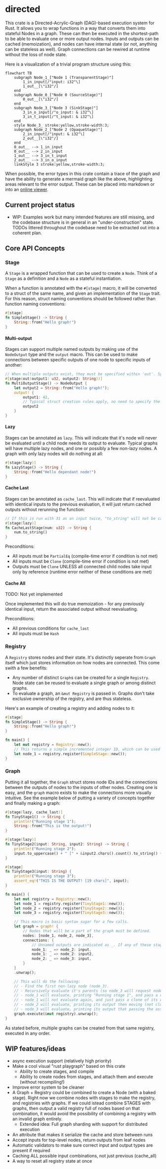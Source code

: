 # directed

This crate is a Directed-Acrylic-Graph (DAG)-based execution system for Rust. It allows you to wrap functions in a way that converts them into stateful Nodes in a graph. These can then be executed in the shortest-path to be able to evaluate one or more output nodes. Inputs and outputs can be cached (memoization), and nodes can have internal state (or not, anything can be stateless as well). Graph connections can be rewired at runtime without the loss of node state.

Here is a visualization of a trivial program structure using this:
```mermaid
flowchart TB
    subgraph Node_1_["Node 1 (TransparentStage)"]
        1_in_input[/"input: i32"\]
        1_out__[\"i32"/]
    end
    subgraph Node_0_["Node 0 (SourceStage)"]
        0_out__[\"i32"/]
    end
    subgraph Node_3_["Node 3 (SinkStage)"]
        3_in_o_input[/"o_input: & i32"\]
        3_in_t_input[/"t_input: & i32"\]
    end
    style Node_3_ stroke:yellow,stroke-width:3;
    subgraph Node_2_["Node 2 (OpaqueStage)"]
        2_in_input[/"input: & i32"\]
        2_out__[\"i32"/]
    end
    0_out__ --> 1_in_input
    0_out__ --> 2_in_input
    1_out__ --> 3_in_t_input
    2_out__ --> 3_in_o_input
    linkStyle 3 stroke:yellow,stroke-width:3;
```

When possible, the error types in this crate contain a trace of the graph and have the ability to generate a mermaid graph like the above, highlighting areas relevant to the error output. These can be placed into markdown or into an [online viewer](https://mermaid.live/). 

## Current project status

- WIP: Examples work but many intended features are still missing, and the codebase structure is in general in an "under-construction" state. TODOs littered throughout the codebase need to be extracted out into a coherent plan.

## Core API Concepts

### Stage

A `Stage` is a wrapped function that can be used to create a `Node`. Think of a `Stage` as a definition and a `Node` as a stateful instantiation.   

When a function is annotated with the `#[stage]` macro, it will be converted to a struct of the same name, and given an implementation of the `Stage` trait. For this reason, struct naming conventions should be followed rather than function naming conventions:
```rust
#[stage]
fn SimpleStage() -> String {
    String::from("Hello graph!")
}
```

#### Multi-output
Stages can support multiple named outputs by making use of the `NodeOutput` type and the `output` macro. This can be used to make connections between specific outputs of one node to specific inputs of another:
```rust
// When multiple outputs exist, they must be specified within 'out'. Syntax is siumilar to typical input arguments.
#[stage(out(output1: u32, output2: String))]
fn MultiOutputStage() -> NodeOutput {
    let output2 = String::from("Hello graph!");
    output! {
        output1: 42,
        // Typical struct creation rules apply, no need to specify the name twice
        output2
    }
}
```

#### Lazy
Stages can be annotated as `lazy`. This will indicate that it's node will never be evaluated until a child node needs its output to evaluate. Typical graphs will have multiple lazy nodes, and one or possibly a few non-lazy nodes. A graph with only lazy nodes will do nothing at all:
```rust
#[stage(lazy)]
fn LazyStage() -> String {
    String::from("Hello dependant node!")
}
```

#### Cache Last
Stages can be annotated as `cache_last`. This will indicate that if reevaluated with identical inputs to the previous evaluation, it will just return cached outputs without rerunning the function:
```rust
// If this is run with 31 as an input twice, "to_string" will not be called the 2nd time.
#[stage(lazy)]
fn CacheLastStage(num: u32) -> String {
    num.to_string()
}
```

Preconditions:
- All inputs must be `PartialEq` (compile-time error if condition is not met)
- All inputs must be `Clone` (compile-time error if condition is not met)
- Outputs must be `Clone` UNLESS all connected child nodes take input only by reference (runtime error neither of these conditions are met)

#### Cache All
TODO: Not yet implemented

Once implemented this will do true memoization - for any previously identical input, return the associated output without reevaluating.

Preconditions:
- All previous conditions for `cache_last`
- All inputs must be `Hash`

### Registry

A `Registry` stores nodes and their state. It's distinctly seperate from `Graph` itself which just stores information on how nodes are connected. This come swith a few benefits:
- Any number of distinct `Graph`s can be created for a single `Registry`. Node state can be reused to evaluate a single graph or among distinct graphs.
- To evaluate a graph, an `&mut Registry` is passed in. Graphs don't take exclusive ownership of the registry, and are thus stateless.

Here's an example of creating a registry and adding nodes to it:
```rust
#[stage]
fn SimpleStage() -> String {
    String::from("Hello graph!")
}

fn main() {
    let mut registry = Registry::new();
    // This returns a simple incremented integer ID, which can be used to lookup the node in the registry.
    let node_1 = registry.register(SimpleStage::new());
}
```

### Graph

Putting it all together, the `Graph` struct stores node IDs and the connections between the outputs of nodes to the inputs of other nodes. Creating one is easy, and the `graph` macro exists to make the connections more visually intuitive. See the example below of putting a variety of concepts together and finally making a graph:
```rust
#[stage(lazy, cache_last)]
fn TinyStage1() -> String {
    println!("Running stage 1");
    String::from("This is the output!")
}

#[stage(lazy)]
fn TinyStage2(input: String, input2: String) -> String {
    println!("Running stage 2");
    input.to_uppercase() + " [" + &input2.chars().count().to_string() + " chars in 2nd string]"
}

#[stage]
fn TinyStage3(input: String) {
    println!("Running stage 3");
    assert_eq!("THIS IS THE OUTPUT! [19 chars]", input);
}

fn main() {
    let mut registry = Registry::new();
    let node_1 = registry.register(TinyStage1::new());
    let node_2 = registry.register(TinyStage2::new());
    let node_3 = registry.register(TinyStage3::new());

    // This macro is basic syntax sugar for a few calls.
    let graph = graph! {
        // Nodes that will be a part of the graph must be defined.
        nodes: [node_1, node_2, node_3],
        connections: {
            // Unnamed outputs are indicated as _. If any of these stages had named outputs, we would put that in its place.
            node_1: _ => node_2: input,
            node_1: _ => node_2: input2,
            node_2: _ => node_3: input,
        }
    }
    .unwrap();

    // This will do the following:
    // - Find the first non-lazy node (node_3).
    // - Recursively evaluate it's parents (so node_3 will request node_2, which will request node_1 twice)
    // - node_1 will evaluate, printing "Running stage 1", and pass a clone of its output to "input" on node_2.
    // - node_1 will not evaluate again, and just pass a clone of its output to "input2" on node_2.
    // - node_2 will evaluate, printing its output then moving (not cloning) its output to node_3.
    // - node_3 will evaluate, printing its output that passing the assert successfully.
    graph.execute(&mut registry).unwrap();
}
```

As stated before, multiple graphs can be created from that same registry, executed in any order.

## WIP features/ideas

- async execution support (relatively high priority)
- Make a cool visual "rust playgraph" based on this crate
    - Ability to create stages, and compile
    - Ability to create nodes from stages, and attach them and execute (without recompiling!)
- Improve error system to be cleaner
- A Graph + Registry could be combined to create a Node (with a baked stage). Right now we combine nodes with stages to make the registry, and registries with graphs. If we could istead combine STAGES with graphs, then output a valid registry full of nodes based on that combination, it would avoid the possibility of combining a registry with an invalid graph entirely.
    - Extended idea: Full graph sharding with support for distributed execution
- An attribute that makes it serialize the cache and store between runs
- Accept inputs for top-level nodes, return outputs from leaf nodes
- Automatic validators to make sure correct input and output types are present if required
- Caching ALL possible input combinations, not just previous (cache_all)
- A way to reset all registry state at once
